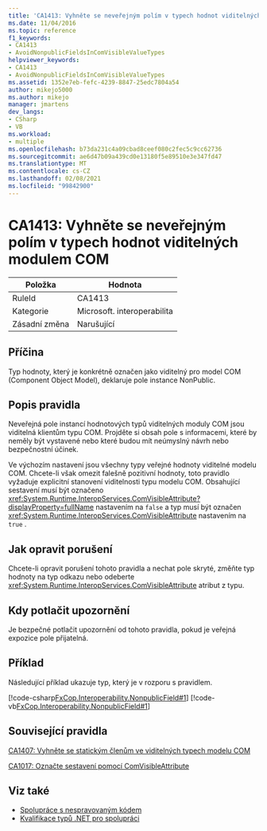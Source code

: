 ```yaml
---
title: 'CA1413: Vyhněte se neveřejným polím v typech hodnot viditelných modulem COM'
ms.date: 11/04/2016
ms.topic: reference
f1_keywords:
- CA1413
- AvoidNonpublicFieldsInComVisibleValueTypes
helpviewer_keywords:
- CA1413
- AvoidNonpublicFieldsInComVisibleValueTypes
ms.assetid: 1352e7eb-fefc-4239-8847-25edc7804a54
author: mikejo5000
ms.author: mikejo
manager: jmartens
dev_langs:
- CSharp
- VB
ms.workload:
- multiple
ms.openlocfilehash: b73da231c4a09cbad8ceef080c2fec5c9cc62736
ms.sourcegitcommit: ae6d47b09a439cd0e13180f5e89510e3e347fd47
ms.translationtype: MT
ms.contentlocale: cs-CZ
ms.lasthandoff: 02/08/2021
ms.locfileid: "99842900"
---
```

# <a name="ca1413-avoid-non-public-fields-in-com-visible-value-types"></a>CA1413: Vyhněte se neveřejným polím v typech hodnot viditelných modulem COM

|Položka|Hodnota|
|-|-|
|RuleId|CA1413|
|Kategorie|Microsoft. interoperabilita|
|Zásadní změna|Narušující|

## <a name="cause"></a>Příčina
Typ hodnoty, který je konkrétně označen jako viditelný pro model COM (Component Object Model), deklaruje pole instance NonPublic.

## <a name="rule-description"></a>Popis pravidla
Neveřejná pole instancí hodnotových typů viditelných moduly COM jsou viditelná klientům typu COM. Projděte si obsah pole s informacemi, které by neměly být vystavené nebo které budou mít neúmyslný návrh nebo bezpečnostní účinek.

Ve výchozím nastavení jsou všechny typy veřejné hodnoty viditelné modelu COM. Chcete-li však omezit falešně pozitivní hodnoty, toto pravidlo vyžaduje explicitní stanovení viditelnosti typu modelu COM. Obsahující sestavení musí být označeno <xref:System.Runtime.InteropServices.ComVisibleAttribute?displayProperty=fullName> nastavením na `false` a typ musí být označen <xref:System.Runtime.InteropServices.ComVisibleAttribute> nastavením na `true` .

## <a name="how-to-fix-violations"></a>Jak opravit porušení
Chcete-li opravit porušení tohoto pravidla a nechat pole skryté, změňte typ hodnoty na typ odkazu nebo odeberte <xref:System.Runtime.InteropServices.ComVisibleAttribute> atribut z typu.

## <a name="when-to-suppress-warnings"></a>Kdy potlačit upozornění
Je bezpečné potlačit upozornění od tohoto pravidla, pokud je veřejná expozice pole přijatelná.

## <a name="example"></a>Příklad
Následující příklad ukazuje typ, který je v rozporu s pravidlem.

[!code-csharp[FxCop.Interoperability.NonpublicField#1](../code-quality/codesnippet/CSharp/ca1413-avoid-non-public-fields-in-com-visible-value-types_1.cs)]
[!code-vb[FxCop.Interoperability.NonpublicField#1](../code-quality/codesnippet/VisualBasic/ca1413-avoid-non-public-fields-in-com-visible-value-types_1.vb)]

## <a name="related-rules"></a>Související pravidla
[CA1407: Vyhněte se statickým členům ve viditelných typech modelu COM](../code-quality/ca1407.md)

[CA1017: Označte sestavení pomocí ComVisibleAttribute](/dotnet/fundamentals/code-analysis/quality-rules/ca1017)

## <a name="see-also"></a>Viz také

- [Spolupráce s nespravovaným kódem](/dotnet/framework/interop/index)
- [Kvalifikace typů .NET pro spolupráci](/dotnet/framework/interop/qualifying-net-types-for-interoperation)
